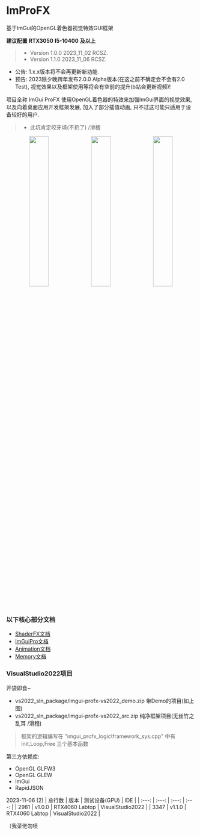 # ImProFX

基于ImGui的OpenGL着色器视觉特效GUI框架

**建议配置** **RTX3050** **I5-10400** **及以上**

>- Version 1.0.0 2023_11_02 RCSZ.
>- Version 1.1.0 2023_11_06 RCSZ.

- 公告: 1.x.x版本将不会再更新新功能.
- 预告: 2023除夕晚跨年发布2.0.0 Alpha版本(在这之前不确定会不会有2.0 Test), 视觉效果以及框架使用等将会有空前的提升(b站会更新视频)!

项目全称 ImGui ProFX 使用OpenGL着色器的特效来加强ImGui界面的视觉效果, 以及向着桌面应用开发框架发展, 加入了部分插值动画, 只不过这可能只适用于设备较好的用户.

> - 此坑肯定咬牙填(不扔了) /滑稽

<p align="center">
  <img src="docs/improfx_logo.png" style="width:32%;"/>
  <img src="docs/improfx_demo1.0.png" style="width:32%;"/>
  <img src="docs/improfx_demo1.1.png" style="width:32%;"/>
</p>

### 以下核心部分文档
- [ShaderFX文档](docs/improfx_shaderfx.md)
- [ImGuiPro文档](docs/improfx_imguipro.md)
- [Animation文档](docs/improfx_animation.md)
- [Memory文档](docs/improfx_memory.md)

### VisualStudio2022项目
开袋即食~
- vs2022_sln_package/imgui-profx-vs2022_demo.zip 带Demo的项目(如上图)
- vs2022_sln_package/imgui-profx-vs2022_src.zip 纯净框架项目(无丝竹之乱耳 /滑稽)

> 框架的逻辑编写在 "imgui_profx_logic\framework_sys.cpp" 中有 Init,Loop,Free 三个基本函数

第三方依赖库:
- OpenGL GLFW3
- OpenGL GLEW
- ImGui
- RapidJSON

2023-11-06 (2)
| 总行数 | 版本 | 测试设备(GPU) | IDE |
| :---: | :---: | :---: | :---: |
| 2981 | v1.0.0 | RTX4060 Labtop | VisualStudio2022 |
| 3347 | v1.1.0 | RTX4060 Labtop | VisualStudio2022 |

（我菜佬勿喷

